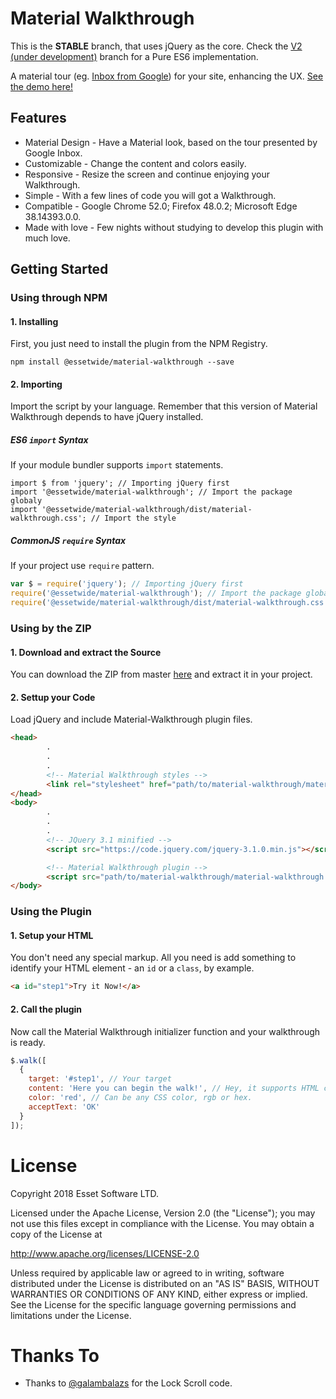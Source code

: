 # Material Walkthrough
This is the **STABLE** branch, that uses jQuery as the core. Check the [V2 (under development)](https://github.com/essetwide/material-walkthrough/tree/v2) branch for a Pure ES6 implementation.

A material tour (eg. [Inbox from Google](http://spyrestudios.com/ux-design-from-google-inbox/)) for your site, enhancing the UX.
[See the demo here!](https://essetwide.github.io/material-walkthrough/)

## Features
* Material Design - Have a Material look, based on the tour presented by Google Inbox.
* Customizable - Change the content and colors easily.
* Responsive - Resize the screen and continue enjoying your Walkthrough.
* Simple - With a few lines of code you will got a Walkthrough.
* Compatible - Google Chrome 52.0; Firefox 48.0.2; Microsoft Edge 38.14393.0.0.
* Made with love - Few nights without studying to develop this plugin with much love. 

## Getting Started

### Using through NPM

#### 1. Installing
First, you just need to install the plugin from the NPM Registry.
``` shell
npm install @essetwide/material-walkthrough --save
```

#### 2. Importing
Import the script by your language. Remember that this version of Material Walkthrough depends to have jQuery installed.

##### ES6 `import` Syntax
If your module bundler supports `import` statements.
``` es6
import $ from 'jquery'; // Importing jQuery first
import '@essetwide/material-walkthrough'; // Import the package globaly
import '@essetwide/material-walkthrough/dist/material-walkthrough.css'; // Import the style
```

##### CommonJS `require` Syntax
If your project use `require` pattern.
``` js
var $ = require('jquery'); // Importing jQuery first
require('@essetwide/material-walkthrough'); // Import the package globaly
require('@essetwide/material-walkthrough/dist/material-walkthrough.css'); // Import the style
```

### Using by the ZIP

#### 1. Download and extract the Source
You can download the ZIP from master [here](https://github.com/essetwide/material-walkthrough/archive/master.zip) and extract it in your project.

#### 2. Settup your Code
Load jQuery and include Material-Walkthrough plugin files.
``` html
<head>
        .
        .
        .
        <!-- Material Walkthrough styles -->
        <link rel="stylesheet" href="path/to/material-walkthrough/material-walkthrough.min.css">
</head>
<body>
        .
        .
        .
        <!-- JQuery 3.1 minified -->
        <script src="https://code.jquery.com/jquery-3.1.0.min.js"></script>

        <!-- Material Walkthrough plugin -->
        <script src="path/to/material-walkthrough/material-walkthrough.min.js"></script>
</body>
```

### Using the Plugin

#### 1. Setup your HTML
You don't need any special markup. All you need is add something to identify your HTML element - an `id` or a `class`, by example.
``` html
<a id="step1">Try it Now!</a>
```

#### 2. Call the plugin
Now call the Material Walkthrough initializer function and your walkthrough is ready.
``` js
$.walk([
  {
    target: '#step1', // Your target
    content: 'Here you can begin the walk!', // Hey, it supports HTML codes too!
    color: 'red', // Can be any CSS color, rgb or hex.
    acceptText: 'OK'
  }
]);
```

# License
  Copyright 2018 Esset Software LTD.
 
  Licensed under the Apache License, Version 2.0 (the "License");
  you may not use this files except in compliance with the License.
  You may obtain a copy of the License at
 
  http://www.apache.org/licenses/LICENSE-2.0
 
  Unless required by applicable law or agreed to in writing, software
  distributed under the License is distributed on an "AS IS" BASIS,
  WITHOUT WARRANTIES OR CONDITIONS OF ANY KIND, either express or implied.
  See the License for the specific language governing permissions and
  limitations under the License.
  
# Thanks To
* Thanks to [@galambalazs](https://github.com/galambalazs) for the Lock Scroll code. 
